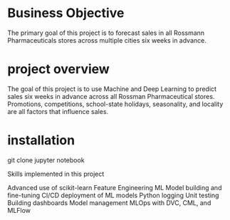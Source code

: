 # Business Objective

The primary goal of this project is to forecast sales in all Rossmann Pharmaceuticals stores across multiple cities six weeks in advance.

# project overview

The goal of this project is to use Machine and Deep Learning to predict sales six weeks in advance across all Rossman Pharmaceutical stores. Promotions, competitions, school-state holidays, seasonality, and locality are all factors that influence sales.

# installation 

git clone
jupyter notebook

Skills implemented in this project 

Advanced use of scikit-learn
Feature Engineering
ML Model building and fine-tuning
CI/CD deployment of ML models
Python logging
Unit testing
Building dashboards
Model management
MLOps with DVC, CML, and MLFlow
